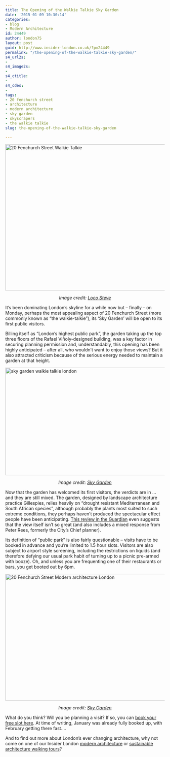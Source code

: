 ```yaml
---
title: The Opening of the Walkie Talkie Sky Garden
date: '2015-01-09 10:30:14'
categories:
- blog
- Modern Architecture
id: 24449
author: london75
layout: post
guid: http://www.insider-london.co.uk/?p=24449
permalink: "/the-opening-of-the-walkie-talkie-sky-garden/"
s4_url2s:
- 
s4_image2s:
- 
s4_ctitle:
- 
s4_cdes:
- 
tags:
- 20 fenchurch street
- architecture
- modern architecture
- sky garden
- skyscrapers
- the walkie talkie
slug: the-opening-of-the-walkie-talkie-sky-garden

---
```

<img class="aligncenter wp-image-24456 size-full" src="http://www.insider-london.co.uk/wp-content/uploads/2015/01/walkie-talkie_mini.jpg" alt="20 Fenchurch Street Walkie Talkie" width="569" height="461" />

<p style="text-align: center;">
  <em>Image credit: <a href="https://www.flickr.com/photos/locosteve/15490495484/in/photolist-pAQQCm-jbtak1-hmdz9u-oGvXWJ-eh2Ai2-euSBBr-fEST2K-pvum6u-p2BtV3-jnfXm9-k3GKMZ-osxssN-pUeJp8-qeg111-p3Qtig-jczA87-ovhQyM-odMU6W-odNbsT-ov1xoc-ddjLFi-pBkP7s-pSx5tf-oahAag-eiF3U3-oVBnNQ-pSwXaN-oVErTM-pSx3FY-fELZXX-fKwu7f-q8zvtm-iSRrGx-fHb84p-j55xua-pR2dpZ-jXeMSX-fhXSM6-e7mosW-pbDXT9-nYTt9y-ps8UxG-qaehUg-og5ub6-e9ZDzb-ognQEH-pj58vh-nzTtYD-oU6ohj-cGfweA" target="_blank">Loco Steve</a></em>
</p>

It’s been dominating London’s skyline for a while now but &#8211; finally &#8211; on Monday, perhaps the most appealing aspect of 20 Fenchurch Street (more commonly known as “the walkie-talkie”), its ‘Sky Garden’ will be open to its first public visitors.

Billing itself as “London’s highest public park”, the garden taking up the top three floors of the Rafael Viñoly-designed building, was a key factor in securing planning permission and, understandably, this opening has been highly anticipated &#8211; after all, who wouldn’t want to enjoy those views? But it also attracted criticism because of the serious energy needed to maintain a garden at that height.

<img class="aligncenter wp-image-24455 size-full" src="http://www.insider-london.co.uk/wp-content/uploads/2015/01/sky-garden.jpg" alt="sky garden walkie talkie london" width="569" height="339" />

<p style="text-align: center;">
  <em>Image credit: <a href="http://skygarden.london/sky-garden" target="_blank">Sky Garden</a></em>
</p>

Now that the garden has welcomed its first visitors, the verdicts are in … and they are still mixed. The garden, designed by landscape architecture practice Gillespies, relies heavily on “drought resistant Mediterranean and South African species”, although probably the plants most suited to such extreme conditions, they perhaps haven’t produced the spectacular effect people have been anticipating. <a href="http://www.theguardian.com/artanddesign/architecture-design-blog/2015/jan/06/londons-sky-garden-walkie-talkie-the-more-you-pay-the-worse-the-view" target="_blank">This review in the Guardian</a> even suggests that the view itself isn’t so great (and also includes a mixed response from Peter Rees, formerly the City’s Chief planner).

Its definition of “public park” is also fairly questionable &#8211; visits have to be booked in advance and you’re limited to 1.5 hour slots. Visitors are also subject to airport style screening, including the restrictions on liquids (and therefore defying our usual park habit of turning up to a picnic pre-armed with booze). Oh, and unless you are frequenting one of their restaurants or bars, you get booted out by 6pm.

<img class="aligncenter wp-image-24457 size-full" src="http://www.insider-london.co.uk/wp-content/uploads/2015/01/sky-garden-20-Fenchurch-street.jpg" alt="20 Fenchurch Street Modern architecture London" width="569" height="399" />

<p style="text-align: center;">
  <em>Image credit: <a href="http://skygarden.london/sky-garden" target="_blank">Sky Garden</a></em>
</p>

What do you think? Will you be planning a visit? If so, you can <a href="https://skygardentickets.com/skygardenpublic_ui/(S(mdslx4cbunu1opbcqodwgtbc))/filters/" target="_blank">book your free slot here</a>. At time of writing, January was already fully booked up, with February getting there fast&#8230;.

And to find out more about London’s ever changing architecture, why not come on one of our Insider London <a href="http://www.insider-london.co.uk/london-architecture-walking-tours/" target="_blank">modern architecture</a> or <a href="http://www.insider-london.co.uk/sustainable-green-building-london-tours-2/" target="_blank">sustainable architecture walking tours</a>?